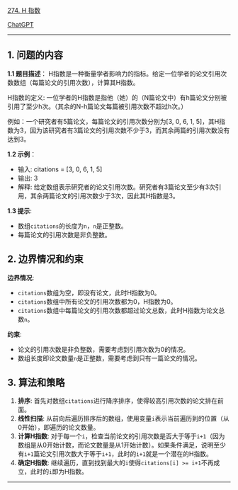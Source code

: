 [274. H 指数](https://leetcode.cn/problems/h-index)

[ChatGPT](https://chat.openai.com/share/b0248130-52f7-4e1e-a0b8-2f58c5948557)

---

## 1. 问题的内容
**1.1 题目描述**：
H指数是一种衡量学者影响力的指标。给定一位学者的论文引用次数数组（每篇论文的引用次数），计算其H指数。

H指数的定义: 一位学者的H指数是指他（她）的（N篇论文中）有h篇论文分别被引用了至少h次。（其余的N-h篇论文每篇被引用次数不超过h次。）

例如：一个研究者有5篇论文，每篇论文的引用次数分别为[3, 0, 6, 1, 5]，其H指数为3，因为该研究者有3篇论文的引用次数不少于3，而其余两篇的引用次数没有达到3。

**1.2 示例**：
- 输入: citations = [3, 0, 6, 1, 5]
- 输出: 3
- 解释: 给定数组表示研究者的论文引用次数。研究者有3篇论文至少有3次引用，其余两篇论文的引用次数少于3次，因此其H指数是3。

**1.3 提示**:
- 数组`citations`的长度为`n`，`n`是正整数。
- 每篇论文的引用次数是非负整数。

## 2. 边界情况和约束
**边界情况**:
- `citations`数组为空，即没有论文，此时H指数为0。
- `citations`数组中所有论文的引用次数都为0，H指数为0。
- `citations`数组中每篇论文的引用次数都超过论文总数，此时H指数为论文总数`n`。

**约束**:
- 论文的引用次数是非负整数，需要考虑到引用次数为0的情况。
- 数组长度即论文数量`n`是正整数，需要考虑到只有一篇论文的情况。


## 3. 算法和策略
1. **排序**: 首先对数组`citations`进行降序排序，使得较高引用次数的论文排在前面。
2. **线性扫描**: 从前向后遍历排序后的数组，使用变量`i`表示当前遍历到的位置（从0开始），即遍历的论文数量。
3. **计算H指数**: 对于每一个`i`，检查当前论文的引用次数是否大于等于`i+1`（因为数组是从0开始计数，而论文数量是从1开始计数）。如果条件满足，说明至少有`i+1`篇论文引用次数大于等于`i+1`，此时的`i+1`就是一个潜在的H指数。
4. **确定H指数**: 继续遍历，直到找到最大的`i`使得`citations[i] >= i+1`不再成立，此时的`i`即为H指数。

---